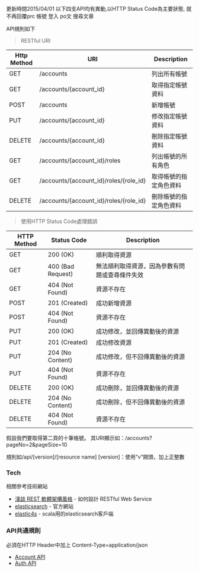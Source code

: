 
更新時間2015/04/01
以下四支API均有異動,以HTTP Status Code為主要狀態,
就不再回覆prc
帳號
登入
po文
搜尋文章


API規則如下
> RESTful URI

Http Method | URI | Description
----------- | --------- | -----------
GET | /accounts | 列出所有帳號
GET | /accounts/{account_id} | 取得指定帳號資料
POST | /accounts | 新增帳號
PUT | /accounts/{account_id} | 修改指定帳號資料
DELETE | /accounts/{account_id} | 刪除指定帳號資料
GET | /accounts/{account_id}/roles | 列出帳號的所有角色
GET | /accounts/{account_id}/roles/{role_id} | 取得帳號的指定角色資料
DELETE | /accounts/{account_id}/roles/{role_id} | 刪除帳號的指定角色資料


> 使用HTTP Status Code處理錯誤

HTTP Method | Status Code | 	Description
----------- | --------- | -----------
GET | 200 (OK) | 順利取得資源
GET | 400 (Bad Request) | 無法順利取得資源，因為參數有問題或查尋條件失效
GET | 404 (Not Found) | 資源不存在
POST | 201 (Created) | 成功新增資源
POST | 404 (Not Found) | 資源不存在
PUT | 200 (OK) | 成功修改，並回傳異動後的資源
PUT | 201 (Created) | 成功修改資源
PUT | 204 (No Content) | 成功修改，但不回傳異動後的資源
PUT | 404 (Not Found) | 資源不存在
DELETE | 200 (OK) | 成功刪除，並回傳異動後的資源
DELETE | 204 (No Content) | 成功刪除，但不回傳異動後的資源
DELETE | 404 (Not Found) | 資源不存在

假設我們要取得第二頁的十筆帳號。
其URI顯示如：/accounts?pageNo=2&pageSize=10

規則如/api/[version]/[resource name]
[version]：使用”v”開頭，加上正整數



### Tech
相關參考技術網站

* [淺談 REST 軟體架構風格] - 如何設計 RESTful Web Service
* [elasticsearch] - 官方網站
* [elastic4s] - scala用的elasticsearch客戶端

[淺談 REST 軟體架構風格]:http://blog.toright.com/posts/1399/%E6%B7%BA%E8%AB%87-rest-%E8%BB%9F%E9%AB%94%E6%9E%B6%E6%A7%8B%E9%A2%A8%E6%A0%BC-part-ii-%E5%A6%82%E4%BD%95%E8%A8%AD%E8%A8%88-restful-web-service.html
[elasticsearch]:http://www.elasticsearch.org/
[elastic4s]:https://github.com/sksamuel/elastic4s

### API共通規則
必須在HTTP Header中加上
Content-Type=application/json

* [Account API](https://bitbucket.org/joow/joowback/src/25790612db0885f14e6e99f6f3ecd26937124044/doc/account.md?at=master)
* [Auth API](https://bitbucket.org/joow/joowback/src/0d3d3fbff58cf654bb13d186731f3f76bc898767/doc/auth.md?at=master)